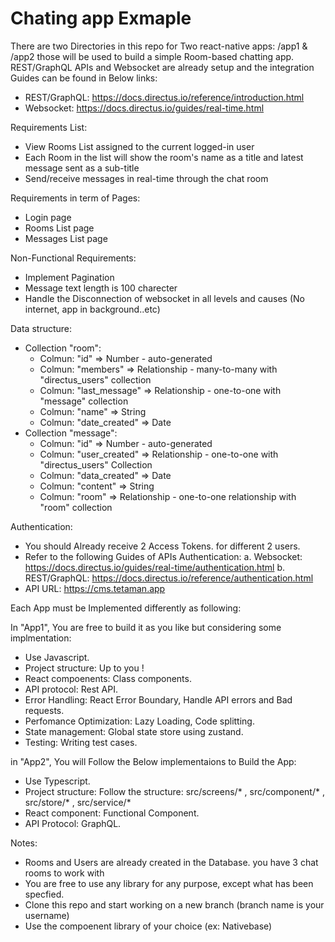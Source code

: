 # Chating app Exmaple

There are two Directories in this repo for Two react-native apps: /app1 & /app2 those will be used to build a simple Room-based chatting app.
REST/GraphQL APIs and Websocket are already setup and the integration Guides can be found in Below links:
- REST/GraphQL: https://docs.directus.io/reference/introduction.html
- Websocket: https://docs.directus.io/guides/real-time.html

Requirements List:
- View Rooms List assigned to the current logged-in user
- Each Room in the list will show the room's name as a title and latest message sent as a sub-title 
- Send/receive messages in real-time through the chat room

Requirements in term of Pages:
- Login page
- Rooms List page
- Messages List page

Non-Functional Requirements:
- Implement Pagination
- Message text length is 100 charecter
- Handle the Disconnection of websocket in all levels and causes (No internet, app in background..etc)

Data structure:
- Collection "room":
    - Colmun: "id" => Number - auto-generated
    - Colmun: "members" => Relationship - many-to-many with "directus_users" collection
    - Colmun: "last_message" => Relationship - one-to-one with "message" collection
    - Colmun: "name" => String
    - Colmun: "date_created" => Date
- Collection "message":
    - Colmun: "id" => Number - auto-generated
    - Colmun: "user_created" => Relationship - one-to-one with "directus_users" Collection
    - Colmun: "data_created" => Date
    - Colmun: "content" => String
    - Colmun: "room" => Relationship - one-to-one relationship with "room" collection

Authentication:
- You should Already receive 2 Access Tokens. for different 2 users.
- Refer to the following Guides of APIs Authentication:
  a. Websocket: https://docs.directus.io/guides/real-time/authentication.html
  b. REST/GraphQL: https://docs.directus.io/reference/authentication.html
- API URL: https://cms.tetaman.app

Each App must be Implemented differently as following:

In "App1", You are free to build it as you like but considering some implmentation:
- Use Javascript.
- Project structure: Up to you !
- React compoenents: Class components.
- API protocol: Rest API.
- Error Handling: React Error Boundary, Handle API errors and Bad requests.
- Perfomance Optimization: Lazy Loading, Code splitting.
- State management: Global state store using zustand.
- Testing: Writing test cases.

in "App2", You will Follow the Below implementaions to Build the App:
- Use Typescript.
- Project structure: Follow the structure: src/screens/* , src/component/* , src/store/* , src/service/*
- React component: Functional Component.
- API Protocol: GraphQL.

Notes:
- Rooms and Users are already created in the Database. you have 3 chat rooms to work with
- You are free to use any library for any purpose, except what has been specfied.
- Clone this repo and start working on a new branch (branch name is your username)
- Use the compoenent library of your choice (ex: Nativebase)
